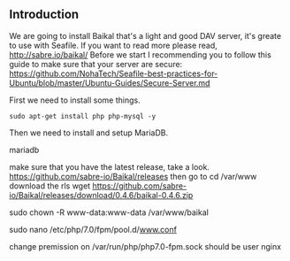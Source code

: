 ## Introduction
We are going to install Baikal that's a light and good DAV server, it's greate to use with Seafile.
If you want to read more please read, http://sabre.io/baikal/
Before we start I recommending you to follow this guide to make sure that your server are secure:
https://github.com/NohaTech/Seafile-best-practices-for-Ubuntu/blob/master/Ubuntu-Guides/Secure-Server.md

First we need to install some things.
```
sudo apt-get install php php-mysql -y
```
Then we need to install and setup MariaDB.

mariadb

make sure that you have the latest release, take a look.
https://github.com/sabre-io/Baikal/releases
then go to
cd /var/www
download the rls
wget https://github.com/sabre-io/Baikal/releases/download/0.4.6/baikal-0.4.6.zip

sudo chown -R www-data:www-data /var/www/baikal


sudo nano /etc/php/7.0/fpm/pool.d/www.conf

change premission on /var/run/php/php7.0-fpm.sock should be user nginx
